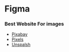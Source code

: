 # Figma

### Best Website For images
- [ Pixabay ](https://pixabay.com/)
- [ Pixels ](https://www.pexels.com/)
- [ Unspalsh ](https://unsplash.com/)
